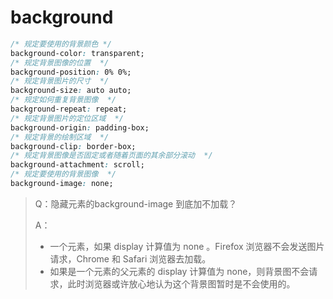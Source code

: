 # background

```css
/* 规定要使用的背景颜色 */
background-color: transparent;
/* 规定背景图像的位置  */
background-position: 0% 0%;
/* 规定背景图片的尺寸  */
background-size: auto auto;
/* 规定如何重复背景图像  */
background-repeat: repeat;
/* 规定背景图片的定位区域  */
background-origin: padding-box;
/* 规定背景的绘制区域  */
background-clip: border-box;
/* 规定背景图像是否固定或者随着页面的其余部分滚动  */
background-attachment: scroll;
/* 规定要使用的背景图像  */
background-image: none;
```

> Q：隐藏元素的background-image 到底加不加载？
>
> A：
>
> - 一个元素，如果 display 计算值为 none 。Firefox 浏览器不会发送图片请求，Chrome 和 Safari 浏览器去加载。
> - 如果是一个元素的父元素的 display 计算值为 none，则背景图不会请求，此时浏览器或许放心地认为这个背景图暂时是不会使用的。
